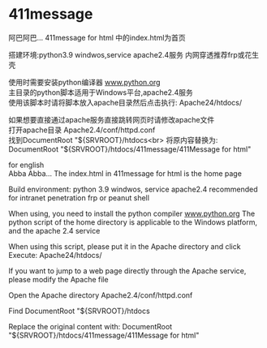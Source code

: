 # 411message
阿巴阿巴...
411message for html 中的index.html为首页

搭建环境:python3.9  windwos,service   apache2.4服务   内网穿透推荐frp或花生壳

使用时需要安装python编译器  www.python.org<br>
主目录的python脚本适用于Windows平台,apache2.4服务<br>
使用该脚本时请将脚本放入apache目录然后点击执行:  Apache24/htdocs/<br>

如果想要直接通过apache服务直接跳转网页时请修改apache文件<br>
打开apache目录      Apache2.4/conf/httpd.conf<br> 
找到DocumentRoot "${SRVROOT}/htdocs<br>
将原内容替换为:    DocumentRoot "${SRVROOT}/htdocs/411message/411Message for html"<br>



for english<br>
Abba Abba... The index.html in 411message for html is the home page



Build environment: python 3.9 windwos, service apache2.4 recommended for intranet penetration frp or peanut shell



When using, you need to install the python compiler www.python.org
The python script of the home directory is applicable to the Windows platform, and the apache 2.4 service

When using this script, please put it in the Apache directory and click Execute: Apache24/htdocs/



If you want to jump to a web page directly through the Apache service, please modify the Apache file

Open the Apache directory Apache2.4/conf/httpd.conf

Find DocumentRoot "${SRVROOT}/htdocs

Replace the original content with: DocumentRoot "${SRVROOT}/htdocs/411message/411Message for html"
